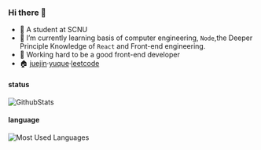 ### Hi there 👋

<!--
**okkjoo/okkjoo** is a ✨ _special_ ✨ repository because its `README.md` (this file) appears on your GitHub profile.

Here are some ideas to get you started:

- 🔭 I’m currently working on ...
- 🌱 I’m currently learning ...
- 👯 I’m looking to collaborate on ...
- 🤔 I’m looking for help with ...
- 💬 Ask me about ...
- 📫 How to reach me: ...
- 😄 Pronouns: ...
- ⚡ Fun fact: ...
-->
- 🔭 A student at SCNU
- 🌱 I’m currently learning basis of computer engineering, `Node`,the Deeper Principle Knowledge of `React` and Front-end engineering. 
- 🍗 Working hard to be a good front-end developer
- 🏠 [juejin](https://juejin.cn/user/2164280112722760)·[yuque](https://www.yuque.com/qzhou)·[leetcode](https://leetcode.cn/u/okkjoo/)


#### status
![GithubStats](https://github-readme-stats.vercel.app/api?username=okkjoo&show_icons=true&theme=dark&count_private=true)

#### language
![Most Used Languages](https://github-readme-stats.vercel.app/api/top-langs/?username=okkjoo&theme=dark&layout=compact&count_private=true=false)
